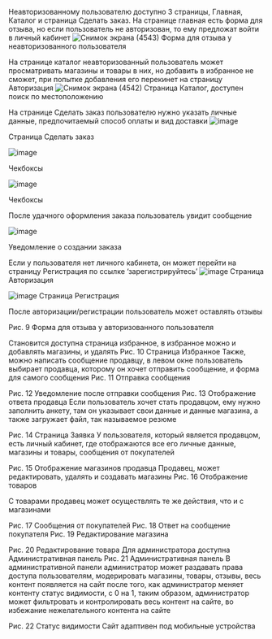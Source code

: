 Неавторизованному пользователю доступно 3 страницы, Главная, Каталог и страница Сделать заказ. На странице главная есть форма для отзыва, но если пользователь не авторизован, то ему предложат войти в личный кабинет
![Снимок экрана (4543)](https://github.com/user-attachments/assets/60d391b5-e1e7-4100-8612-671cf88a2028)
Форма для отзыва у неавторизованного пользователя

На странице каталог неавторизованный пользователь может просматривать магазины и товары в них, но добавить в избранное не сможет, при попытке добавления его перекинет на страницу Авторизация
![Снимок экрана (4542)](https://github.com/user-attachments/assets/02d1207f-e6bf-4f35-8c34-3b85a3853959)
Страница Каталог, доступен поиск по местоположению

На странице Сделать заказ пользователю нужно указать личные данные, предпочитаемый способ оплаты и вид доставки
![image](https://github.com/user-attachments/assets/c6d40fc0-47a9-4238-923f-940a958049e8)

Страница Сделать заказ

![image](https://github.com/user-attachments/assets/4d4f1bf6-d213-4dc5-9ba2-d78e48dd5161)

Чекбоксы

![image](https://github.com/user-attachments/assets/26196f43-cfe3-40ca-91aa-b569efb77c77)

Чекбоксы

После удачного оформления заказа пользователь увидит сообщение

![image](https://github.com/user-attachments/assets/aad3a556-c6d2-4dc9-b694-34802ba61ab7)

Уведомление о создании заказа

Если у пользователя нет личного кабинета, он может перейти на страницу Регистрация по ссылке ‘зарегистрируйтесь’ 
![image](https://github.com/user-attachments/assets/1e6e2726-f40f-4858-9351-0f996f799bf3)
Страница Авторизация

![image](https://github.com/user-attachments/assets/402ca7db-d978-4067-9a69-3b59cad0dfe6)
Страница Регистрация

После авторизации/регистрации пользователь может оставлять отзывы
 
Рис. 9 Форма для отзыва у авторизованного пользователя

Становится доступна страница избранное, в избранное можно и добавлять магазины, и удалять
Рис. 10 Страница Избранное
Также, можно написать сообщение продавцу, в левом окне пользователь выбирает продавца, которому он хочет отправить сообщение, и форма для самого сообщения
Рис. 11 Отправка сообщения





Рис. 12 Уведомление после отправки сообщения
Рис. 13 Отображение ответа продавца
Если пользователь хочет стать продавцом, ему нужно заполнить анкету, там он указывает свои данные и данные магазина, а также загружает файл, так
называемое резюме

Рис. 14 Страница Заявка
У пользователя, который является продавцом, есть личный кабинет, где отображаются все его личные данные, магазины и товары, сообщения от покупателей
 
Рис. 15 Отображение магазинов продавца
Продавец, может редактировать, удалять и создавать магазины
Рис. 16 Отображение товаров

С товарами продавец может осуществлять те же действия, что и с магазинами
 
Рис. 17 Сообщения от покупателей
Рис. 18 Ответ на сообщение покупателя
Рис. 19 Редактирование магазина

 
Рис. 20 Редактирование товара
Для администратора доступна Административная панель
Рис. 21 Административная панель
В административной панели администратор может раздавать права доступа пользователям, модерировать магазины, товары, отзывы, весь контент появляется на сайт после того, как администратор меняет контенту статус видимости, с 0 на 1, таким образом, администратор может фильтровать и контролировать весь контент на сайте, во избежание нежелательного контента на сайте

Рис. 22 Статус видимости
Сайт адаптивен под мобильные устройства 
